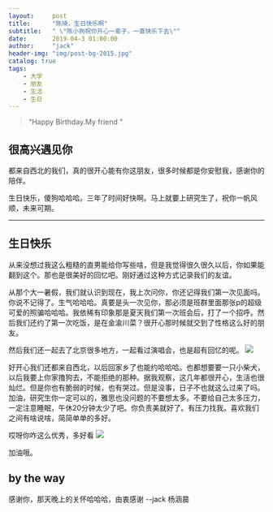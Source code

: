```yaml
---
layout:     post
title:      "陈琦，生日快乐啊"
subtitle:   " \"陈小狗祝你开心一辈子，一直快乐下去\""
date:       2019-04-3 01:00:00
author:     "jack"
header-img: "img/post-bg-2015.jpg"
catalog: true
tags:
    - 大学
    - 朋友
    - 生活
    - 生日
---
```


> “Happy Birthday.My friend ”

## 很高兴遇见你

都来自西北的我们，真的很开心能有你这朋友，很多时候都是你安慰我，感谢你的陪伴。

生日快乐，傻狗哈哈哈。三年了时间好快啊。马上就要上研究生了，祝你一帆风顺，未来可期。


<p id = "build"></p>

------

## 生日快乐


从来没想过我这么粗糙的直男能给你写些啥，但是我觉得很久很久以后，你如果能翻到这个。那也是很美好的回忆吧。刚好通过这种方式记录我们的友谊。


从那个大一暑假，我们就认识到现在，我上次问你，你还记得我们第一次见面吗。你说不记得了。生气哈哈哈。真要是头一次见你，那必须是班群里面那张p的超级可爱的照骗哈哈哈。我依稀有印象那是夏天我们第一次班会后，打了一个招呼。然后我们还约了第一次吃饭，是在金渝川菜？很开心那时候就交到了性格这么好的朋友。

然后我们还一起去了北京很多地方，一起看过演唱会，也是超有回忆的呢。
![](https://ws1.sinaimg.cn/large/007bgNxTly1g1n161gldlj30u014040d.jpg)

好开心我们还都来自西北，以后回家乡了也能约哈哈哈。也都想要要一只小柴犬，以后我要上你家撸狗去，不能拒绝的那种。据我观察，这几年都很开心，生活也很灿烂。但是你也有脆弱的时候，也有哭过。但是没事，日子不也就这么过来了吗。加油，研究生你一定可以的，雅思也没问题的不要想太多。不要给自己太多压力，一定注意睡眠，午休20分钟太少了吧。你负责美就好了。有压力找我。喜欢我们之间有啥说啥，简简单单的多好。


哎呀你咋这么优秀，多好看
![](https://ws1.sinaimg.cn/large/007bgNxTly1g1n10quj0fj30u0140djj.jpg)


加油哦。
## by the way

感谢你，那天晚上的关怀哈哈哈，由衷感谢 --jack 杨涵晨
